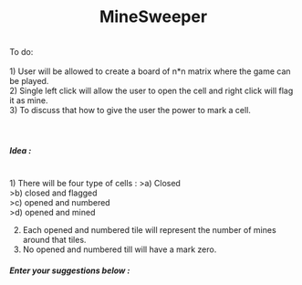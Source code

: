 <center><b> <h1>MineSweeper</h1> </b></center>
<br>
 To do:<br> <br>
1) User will be allowed to create a board of n*n matrix where the game can be played.
<br>
2) Single left click will allow the user to open the cell and right click will flag it as mine.
<br>
3) To discuss that how to give the user the power to mark a cell.
<br>
<br>
<br>
<h5> Idea :</h5>
<br>
1) There will be four type of cells :
>a) Closed <br>
>b) closed and flagged <br>
>c) opened and numbered <br>
>d) opened and mined <br>

2) Each opened and numbered tile will represent the number of mines around that tiles.<br>
3) No opened and numbered till will have a mark zero.<br>

<h5> Enter your suggestions below : </h5>
